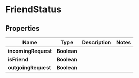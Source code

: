 

# FriendStatus


## Properties

Name | Type | Description | Notes
------------ | ------------- | ------------- | -------------
**incomingRequest** | **Boolean** |  | 
**isFriend** | **Boolean** |  | 
**outgoingRequest** | **Boolean** |  | 




